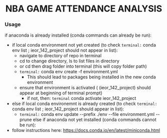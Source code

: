 # <center>NBA GAME ATTENDANCE ANALYSIS</center>

### Usage 
if anaconda is already installed (conda commands can already be run):
- if local conda environment not yet created (to check `terminal:` conda env list ; ieor_142_project should not appear in list):
	- navigate to directory of repo in terminal
    - cd to change directory, ls to list files in directory
    - or cd then drag folder into terminal (this will copy folder path)
  - `terminal:` conda env create -f environment.yml 
    - This should lead to packages being installed in the new conda environment
  - ensure that environment is activated ( (ieor_142_project) should appear at beginning of terminal prompt)
    - if not, then: `terminal` conda activate ieor_142_project
- else if local conda environemnt is already created (to check `terminal:` conda env list ; ieor_142_project should appear in list):
  - `terminal:` conda env update --prefix ./env --file environment.yml  --prune
else if anaconda not yet installed (conda commands cannot be run):
- follow instructions here: https://docs.conda.io/en/latest/miniconda.html
 
